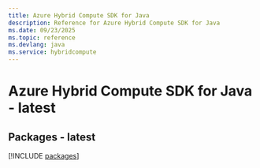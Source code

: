 ```yaml
---
title: Azure Hybrid Compute SDK for Java
description: Reference for Azure Hybrid Compute SDK for Java
ms.date: 09/23/2025
ms.topic: reference
ms.devlang: java
ms.service: hybridcompute
---
```

# Azure Hybrid Compute SDK for Java - latest
## Packages - latest
[!INCLUDE [packages](hybrid-compute-index.md)]